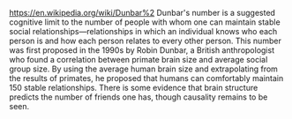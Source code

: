 https://en.wikipedia.org/wiki/Dunbar%2
Dunbar's number is a suggested cognitive limit to the number of people with whom one can maintain stable social relationships—relationships in which an individual knows who each person is and how each person relates to every other person. This number was first proposed in the 1990s by Robin Dunbar, a British anthropologist who found a correlation between primate brain size and average social group size. By using the average human brain size and extrapolating from the results of primates, he proposed that humans can comfortably maintain 150 stable relationships. There is some evidence that brain structure predicts the number of friends one has, though causality remains to be seen.